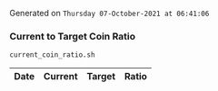 Generated on `Thursday 07-October-2021 at 06:41:06`

### Current to Target Coin Ratio
`current_coin_ratio.sh`

Date|Current|Target|Ratio
---|---|---|---
